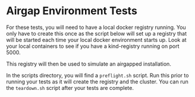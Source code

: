 # Airgap Environment Tests
For these tests, you will need to have a local docker registry running.  You only have to create this once as the script below will set up a registry that will be started each time your local docker environment starts up.  Look at your local containers to see if you have a kind-registry running on port 5000. 

This registry will then be used to simulate an airgapped installation.

In the scripts directory, you will find a `preflight.sh` script.  Run this prior to running your tests as it will create the registry and the cluster.  You can run the `teardown.sh` script after your tests are complete.